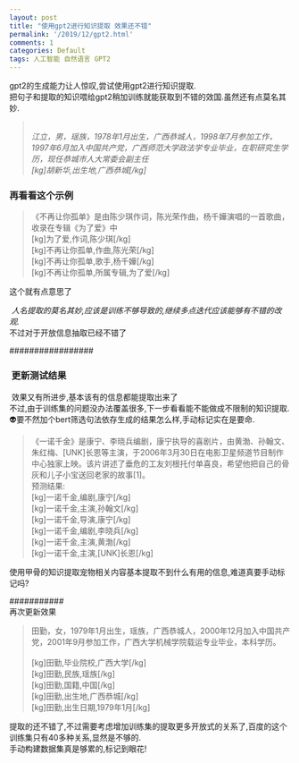 ```yaml
---
layout: post
title: "使用gpt2进行知识提取 效果还不错"
permalink: '/2019/12/gpt2.html'
comments: 1
categories: Default
tags: 人工智能 自然语言 GPT2
---
```

gpt2的生成能力让人惊叹,尝试使用gpt2进行知识提取.  
把句子和提取的知识喂给gpt2稍加训练就能获取到不错的效国.虽然还有点莫名其妙.  
  

<blockquote class="tr_bq"><br/><i>江立，男，瑶族，1978年1月出生，广西恭城人，1998年7月参加工作，1997年6月加入中国共产党，广西师范大学政法学专业毕业，在职研究生学历，现任恭城市人大常委会副主任</i><br/><i>[kg]胡新华,出生地,广西恭城[/kg]</i></blockquote>

  

### 再看看这个示例

  

<blockquote class="tr_bq">《不再让你孤单》是由陈少琪作词，陈光荣作曲，杨千嬅演唱的一首歌曲，收录在专辑《为了爱》中<br/>[kg]为了爱,作词,陈少琪[/kg]<br/>[kg]不再让你孤单,作曲,陈光荣[/kg]<br/>[kg]不再让你孤单,歌手,杨千嬅[/kg]<br/>[kg]不再让你孤单,所属专辑,为了爱[/kg]</blockquote>

  
这个就有点意思了  
  
  
_&nbsp;人名提取的莫名其妙,应该是训练不够导致的,继续多点迭代应该能够有不错的改观._  
不过对于开放信息抽取已经不错了  
  
  
#################  

### &nbsp;更新测试结果

&nbsp;效果又有所进步,基本该有的信息都能提取出来了  
不过,由于训练集的问题没办法覆盖很多,下一步看看能不能做成不限制的知识提取.👽要不然加个bert筛选句法依存生成的结果怎么样,手动标记实在是要命.  
  

<blockquote class="tr_bq">《一诺千金》是康宁、李晓兵编剧，康宁执导的喜剧片，由黄渤、孙翰文、朱红梅、[UNK]长恩等主演，于2006年3月30日在电影卫星频道节目制作中心独家上映。该片讲述了垂危的工友刘根托付单喜良，希望他把自己的骨灰和儿子小宝送回老家的故事[1]。<br/>预测结果:<br/>[kg]一诺千金,编剧,康宁[/kg]<br/>[kg]一诺千金,主演,孙翰文[/kg]<br/>[kg]一诺千金,导演,康宁[/kg]<br/>[kg]一诺千金,编剧,李晓兵[/kg]<br/>[kg]一诺千金,主演,黄渤[/kg]<br/>[kg]一诺千金,主演,[UNK]长恩[/kg]</blockquote>

使用甲骨的知识提取宠物相关内容基本提取不到什么有用的信息,难道真要手动标记吗?   
  
###########  
再次更新效果  
  

<blockquote class="tr_bq">田勤，女，1979年1月出生，瑶族，广西恭城人，2000年12月加入中国共产党，2001年9月参加工作，广西大学机械学院载运专业毕业，本科学历。<br/><br/>[kg]田勤,毕业院校,广西大学[/kg]<br/>[kg]田勤,民族,瑶族[/kg]<br/>[kg]田勤,国籍,中国[/kg]<br/>[kg]田勤,出生地,广西恭城[/kg]<br/>[kg]田勤,出生日期,1979年1月[/kg]&nbsp;</blockquote>

提取的还不错了,不过需要考虑增加训练集的提取更多开放式的关系了,百度的这个训练集只有40多种关系,显然是不够的.  
手动构建数据集真是够累的,标记到眼花!   
  
  
  